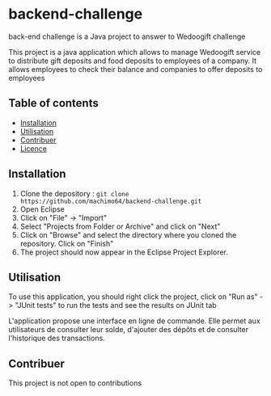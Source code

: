 # backend-challenge

back-end challenge is a Java project to answer to Wedoogift challenge

This project is a java application which allows to manage Wedoogift service to distribute gift deposits and food deposits to employees of a company.
It allows employees to check their balance and companies to offer deposits to employees

## Table of contents

- [Installation](#installation)
- [Utilisation](#utilisation)
- [Contribuer](#contribuer)
- [Licence](#licence)

## Installation

1. Clone the depository : `git clone https://github.com/machimo64/backend-challenge.git`
2. Open Eclipse
3. Click on "File" -> "Import"
4. Select "Projects from Folder or Archive" and click on "Next"
5. Click on "Browse" and select the directory where you cloned the repository. Click on "Finish"
6. The project should now appear in the Eclipse Project Explorer.

## Utilisation

To use this application, you should right click the project, click on "Run as" -> "JUnit tests" to run the tests and see the results on JUnit tab

L'application propose une interface en ligne de commande. Elle permet aux utilisateurs de consulter leur solde, d'ajouter des dépôts et de consulter l'historique des transactions. 

## Contribuer

This project is not open to contributions
